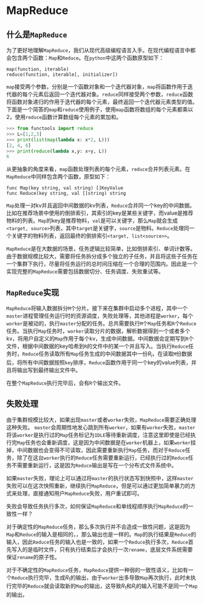 # MapReduce

## 什么是`MapReduce`
为了更好地理解`MapReduce`，我们从现代高级编程语言入手。在现代编程语言中都会包含两个函数：`Map`和`Reduce`。在`python`中这两个函数原型如下：
```
map(function, iterable)
reduce(function, iterable[, initializer])
```
`map`接受两个参数，分别是一个函数对象和一个迭代器对象，`map`将函数作用于迭代器的每个元素后返回一个迭代器对象。`reduce`同样接受两个参数，`reduce`函数将函数对象递归的作用于迭代器的每个元素，最终返回一个迭代器元素类型的值。下面是一个简答的`map`和`reduce`使用例子，使用`map`函数将数组的每个元素都乘以2，使用`reduce`函数计算数组每个元素的累加和。
```python
>>> from functools import reduce
>>> L=[1,2,3]
>>> print(list(map(lambda x: x*2, L)))
[2, 4, 6]
>>> print(reduce(lambda x,y: x+y, L))
6
```
从更抽象的角度来看，`map`函数处理列表的每个元素，`reduce`合并列表元素。在`MapReduce`中同样包含两个函数，原型如下：
```golang
func Map(key string, val string) []KeyValue
func Reduce(key string, val []string) string
```
`Map`处理一对kv并且返回中间数据的kv列表，`Reduce`合并同一个key的中间数据。比如在推荐场景中使用的倒排索引，其索引的key是某些关键字，而value是推荐物料的列表。`Map`的key是推荐物料，`val`是可以关键字，那么`Map`就会生成`<target, source>`列表，其中`target`是关键字，`source`是物料。`Reduce`处理同一个关键字的物料列表，返回最终的倒排索引`<target, list<source>>`。

`MapReduce`是在大数据的场景，任务逻辑比较简单，比如倒排索引、单词计数等。由于数据规模比较大，需要将任务拆分成多个独立的子任务，并且将这些子任务在一个集群下执行，尽量将任务运行的总时间压缩在一个合理的范围内。因此是一个实现完整的`MapReduce`需要包括数据切分、任务调度、失败重试等。

## `MapReduce`实现
`MapReduce`将输入数据拆分`M`个分片。接下来在集群中启动多个进程，其中一个`master`进程管理任务运行时的资源调度，失败处理等，其他进程是`worker`，每个`worker`是被动的，执行`master`分配的任务。总共需要执行`M`个`Map`任务和`R`个`Reduce`任务。当执行`Map`任务时，`worker`读取分片的数据，解析数据得到一个或者多个kv，将用户自定义的`Map`作用于每个kv，生成中间数据。中间数据会定期写到`R`个文件，根据中间数据的key哈希到`R`的文件中的某一个并且写入。当执行`Reduce`任务时，`Reduce`任务读取所有`Map`任务生成的中间数据其中一份$R_{i}$，在读取`M`份数据后，将所有中间数据按照`key`排序，`Reduce`函数作用于同一个key的value列表，并且将输出写到最终输出文件中。

在整个`MapReduce`执行完毕后，会有`R`个输出文件。

## 失败处理
由于集群规模比较大，如果出现`master`或者`worker`失败，`MapReduce`需要正确处理这种失败。
`master`会周期性地发心跳到所有`worker`，如果有`worker`失败，`master`将该`worker`是执行过的`Map`任务标记为`IDLE`等待重新调度，注意这里即使是已经执行完`Map`任务也会重新调度，这是因为中间数据是在`worker`机器上，如果`worker`挂掉，中间数据也会变得不可读取，因此需要重新执行`Map`任务，而对于`Reduce`任务，除了在这台`worker`执行的`Reduce`任务需要重新运行，已经执行过的`Reduce`任务不需要重新运行，这是因为`Reduce`输出是写在一个分布式文件系统中。

如果`master`失败，理论上可以通过将`master`的执行状态写到快照中，这样`master`失败可以在这次快照重新，继续执行`MapReduce`，但是可以通过更加简单暴力的方式来处理，直接通知用户`MapReduce`失败，用户重试即可。

失败会导致任务执行多次，如何保证`MapReduce`和单线程顺序执行`MapReduce`的一致性一样？

对于确定性的`MapReduce`任务，那么多次执行并不会造成一致性问题，这是因为`Map`和`Reduce`的输入是相同的，，那么输出也是一样的。`Map`的执行结果是`Reduce`的输入，因此`Reduce`任务的输入也是一致的，如果一个`Reduce`执行多次，`Reduce`首先写入的是临时文件，只有执行结束后才会执行一次`rename`，底层文件系统需要保证`rename`的原子性。

对于不确定性的`MapReduce`任务，`MapReduce`提供一种弱的一致性语义，比如有一个`Reduce`执行完毕，生成$R_{1}$的输出，由于`worker`出多导致`Map`再次执行，此时未执行完毕的`Reduce`就会读取新的`Map`的输出，这导致$R_{1}$和$R_{i}$的输入可能不是同一个`Map`的输出。


